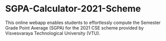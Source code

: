 # SGPA-Calculator-2021-Scheme
This online webapp enables students to effortlessly compute the Semester Grade Point Average (SGPA) for the 2021 CSE scheme provided by Visvesvaraya Technological University (VTU).
